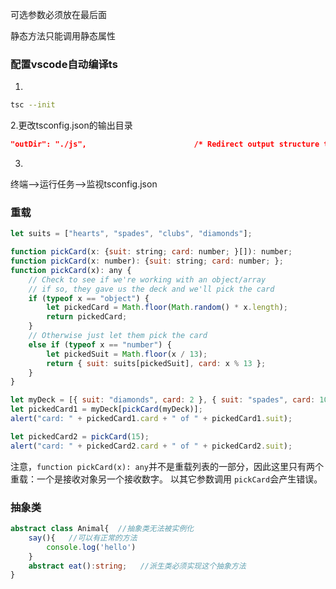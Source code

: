可选参数必须放在最后面

静态方法只能调用静态属性

### 配置vscode自动编译ts

1.

```bash
tsc --init
```

2.更改tsconfig.json的输出目录

```json
"outDir": "./js",                        /* Redirect output structure to the directory. */
```

3.

终端—>运行任务—>监视tsconfig.json



### 重载

```js
let suits = ["hearts", "spades", "clubs", "diamonds"];

function pickCard(x: {suit: string; card: number; }[]): number;
function pickCard(x: number): {suit: string; card: number; };
function pickCard(x): any {
    // Check to see if we're working with an object/array
    // if so, they gave us the deck and we'll pick the card
    if (typeof x == "object") {
        let pickedCard = Math.floor(Math.random() * x.length);
        return pickedCard;
    }
    // Otherwise just let them pick the card
    else if (typeof x == "number") {
        let pickedSuit = Math.floor(x / 13);
        return { suit: suits[pickedSuit], card: x % 13 };
    }
}

let myDeck = [{ suit: "diamonds", card: 2 }, { suit: "spades", card: 10 }, { suit: "hearts", card: 4 }];
let pickedCard1 = myDeck[pickCard(myDeck)];
alert("card: " + pickedCard1.card + " of " + pickedCard1.suit);

let pickedCard2 = pickCard(15);
alert("card: " + pickedCard2.card + " of " + pickedCard2.suit);
```

注意，`function pickCard(x): any`并不是重载列表的一部分，因此这里只有两个重载：一个是接收对象另一个接收数字。 以其它参数调用 `pickCard`会产生错误。





### 抽象类

```ts
abstract class Animal{  //抽象类无法被实例化
    say(){   //可以有正常的方法
        console.log('hello')
    }
    abstract eat():string;   //派生类必须实现这个抽象方法
}
```

